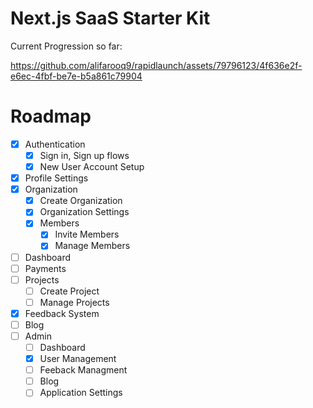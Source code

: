 # Next.js SaaS Starter Kit

Current Progression so far:

https://github.com/alifarooq9/rapidlaunch/assets/79796123/4f636e2f-e6ec-4fbf-be7e-b5a861c79904

# Roadmap

- [x] Authentication
  - [x] Sign in, Sign up flows
  - [x] New User Account Setup
- [x] Profile Settings
- [x] Organization
  - [x] Create Organization
  - [x] Organization Settings
  - [x] Members
    - [x] Invite Members
    - [x] Manage Members
- [ ] Dashboard
- [ ] Payments
- [ ] Projects
  - [ ] Create Project
  - [ ] Manage Projects
- [x] Feedback System
- [ ] Blog
- [ ] Admin
  - [ ] Dashboard
  - [x] User Management
  - [ ] Feeback Managment
  - [ ] Blog
  - [ ] Application Settings
